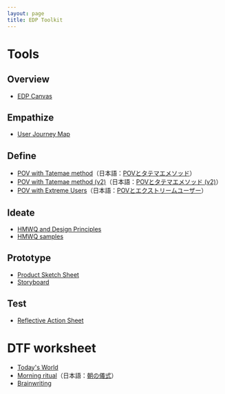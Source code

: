 ```yaml
---
layout: page
title: EDP Toolkit
---
```


# Tools

<!-- 2. Customer Forces Canvas
 !-- 3. Tatemaed POV Sheet
 !-- 4. HMW Variations
 !-- 5. SIPOC
 !-- 6. Story Pines Template
 !-- 7. User Test Script -->

## Overview

- [EDP Canvas](edp-canvas.pdf)


## Empathize

- [User Journey Map](user-journey-map.pdf)

## Define
- [POV with Tatemae method](pov-tatemae.pdf)（日本語：[POVとタテマエメソッド](pov-tatemae_ja.pdf)）
- [POV with Tatemae method (v2)](pov-tatemae_v2.pdf)（日本語：[POVとタテマエメソッド (v2)](pov-tatemae_ja_v2.pdf)）
- [POV with Extreme Users](pov-extreme-users.pdf)（日本語：[POVとエクストリームユーザー](pov-extreme-users_ja_v2.pdf)）

## Ideate
- [HMWQ and Design Principles](hmwq-design-principles.pdf)
- [HMWQ samples](hmwq_samples.pdf)

## Prototype
- [Product Sketch Sheet](product-sketch.pdf)
- [Storyboard](storyboard.pdf)

## Test
- [Reflective Action Sheet](reflective-action-sheet.pdf)

# DTF worksheet

- [Today's World](todays-world.pdf)
- [Morning ritual](morning-ritual.pdf)（日本語：[朝の儀式](morning-ritual_ja.pdf)）
- [Brainwriting](brainwriting.pdf)
